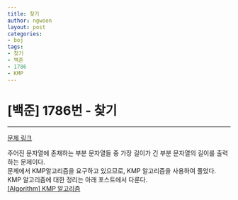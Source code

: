 ```yaml
---
title: 찾기
author: ngwoon
layout: post
categories:
- boj
tags:
- 찾기
- 백준
- 1786
- KMP
---
```


# [백준] 1786번 - 찾기
- - -

[문제 링크](https://www.acmicpc.net/problem/1786)

주어진 문자열에 존재하는 부분 문자열들 중 가장 길이가 긴 부분 문자열의 길이를 출력하는 문제이다.<br/>
문제에서 KMP알고리즘을 요구하고 있으므로, KMP 알고리즘을 사용하여 풀었다.<br/>
KMP 알고리즘에 대한 정리는 아래 포스트에서 다룬다.<br/>
[[Algorithm] KMP 알고리즘](https://ngwoon.github.io/2020-07-15-KMP)